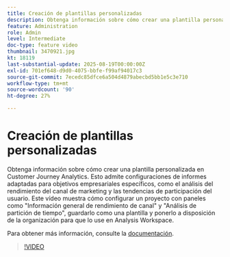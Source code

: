 ```yaml
---
title: Creación de plantillas personalizadas
description: Obtenga información sobre cómo crear una plantilla personalizada en Customer Journey Analytics.
feature: Administration
role: Admin
level: Intermediate
doc-type: feature video
thumbnail: 3470921.jpg
kt: 18119
last-substantial-update: 2025-08-19T00:00:00Z
exl-id: 701ef648-d9d0-4075-bbfe-f99af94017c3
source-git-commit: 7ecedc85dfce6a504d4879abecbd5bb1e5c3e710
workflow-type: tm+mt
source-wordcount: '90'
ht-degree: 27%

---
```


# Creación de plantillas personalizadas

Obtenga información sobre cómo crear una plantilla personalizada en Customer Journey Analytics. Esto admite configuraciones de informes adaptadas para objetivos empresariales específicos, como el análisis del rendimiento del canal de marketing y las tendencias de participación del usuario. Este vídeo muestra cómo configurar un proyecto con paneles como &quot;Información general de rendimiento de canal&quot; y &quot;Análisis de partición de tiempo&quot;, guardarlo como una plantilla y ponerlo a disposición de la organización para que lo use en Analysis Workspace.

Para obtener más información, consulte la [documentación](https://experienceleague.adobe.com/es/docs/analytics-platform/using/cja-workspace/templates/create-templates).

>[!VIDEO](https://video.tv.adobe.com/v/3470921/?learn=on)
